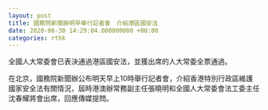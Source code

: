 ```yaml
---
layout: post
title: 國務院新聞辦明早舉行記者會　介紹港區國安法
date: 2020-06-30 14:29:04.000000000 +08:00
categories: rthk
---
```


全國人大常委會已表決通過港區國安法，並獲出席的人大常委全票通過。

在北京，國務院新聞辦公布明天早上10時舉行記者會，介紹香港特別行政區維護國家安全法有關情況，屆時港澳辦常務副主任張曉明和全國人大常委會法工委主任沈春耀將會出席，回應傳媒提問。
